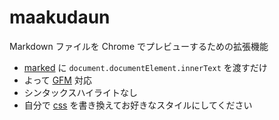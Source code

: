# maakudaun

Markdown ファイルを Chrome でプレビューするための拡張機能

- [marked](https://github.com/chjj/marked) に `document.documentElement.innerText` を渡すだけ
- よって [GFM](https://help.github.com/articles/github-flavored-markdown) 対応
- シンタックスハイライトなし
- 自分で [css](https://github.com/xl1/maakudaun/blob/master/resource/markdown.css) を書き換えてお好きなスタイルにしてください
